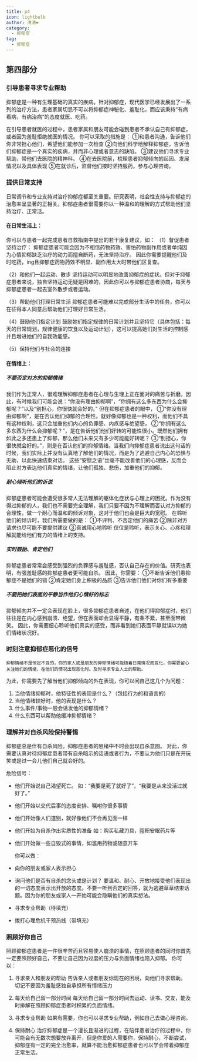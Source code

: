 ```yaml
---
title: p4
icon: lightbulb
author: 清清❤️
category:
  - 抑郁症
tag:
  - 抑郁症
---
```



## 第四部分
### 引导患者寻求专业帮助
   抑郁症是一种有生理基础的真实的疾病。针对抑郁症，现代医学已经发展出了一系列的治疗方法，患者家属切忌不可以将抑郁症神秘化、羞耻化，而应该秉持“有病看病，有病治病”的态度就医、吃药。
   
   在引导患者就医的过程中，患者家属和朋友可能会碰到患者不承认自己有抑郁症，或者因为羞耻拒绝就医的情况。
你可以采取的措施是：
①和患者沟通，告诉他们你非常担心他们，希望他们能参加一次检查
②向他们科学地解释抑郁症，告诉他们抑郁症是一个真实的疾病，并而非心理或者意志的缺陷。
③建议他们寻求专业帮助，带他们去医院的精神科。
④在去医院前，梳理患者抑郁倾向的起因、发展情况以及具体表现
⑤在就诊后，监督他们按时坚持服药，参与心理咨询。


### 提供日常支持
   日常调节和专业支持对治疗抑郁症都至关重要。研究表明，社会性支持与抑郁症的治愈率呈显著的正相关。抑郁症患者很需要你以一种温和的理解的方式帮助他们坚持治疗、正常活。

#### 在日常生活上：
你可以与患者一起完成患者自救指南中提出的若干康复建议，如：
（1）督促患者坚持治疗：
    抑郁症患者可能会因为不相信药物药效、害怕药物副作用或者单纯因为心情抑郁缺乏治疗的动力而擅自断药，无法坚持治疗。
因此你需要提醒他们及时吃药，ing且抑郁症药物药效不明显、副作用太大时带他们区复查。
   
（2）和他们一起运动、散步
   坚持运动可以明显地改善抑郁症的症状。但对于抑郁症患者来说，独自坚持运动无疑是困难的，因此你可以与抑郁症患者协商，每天与抑郁症患者一起去室外散步或者运动。

（3）帮助他们打理日常生活
  抑郁症患者可能难以完成部分生活中的任务，你可以在征得本人同意后帮助他们打理好日常生活。

（4）鼓励他们指定计划
   鼓励她们指定规律的日常计划并且坚持它（具体包括：每天的日常规划，规律健康的饮食以及运动计划），这可以提高她们对生活的控制感并且增进她们的自我效能感。
   
（5）保持他们与社会的连接


#### 在情绪上：

##### 不要否定对方的抑郁情绪
我们作为正常人，很难理解抑郁症患者在心理与生理上正在面对的痛苦与折磨。因此，有时候我们可能会说：“你没有理由抑郁啊”，“你拥有这么多东西为什么会抑郁呢？”以及“别担心，你很快就会好的。”
但在抑郁症患者的眼中，
①“你没有理由抑郁啊”，是在否认他们抑郁的合理性。就好像抑郁也是一种权利，而他们不具有这种权利，这只会加重他们内心的负罪感、内疚感与绝望感，
②“你拥有这么多东西为什么会抑郁呢？”，是在告诉他们他们好转的可能性很小。既然他们拥有如此之多还患上了抑郁，那么他们未来又有多少可能能好转呢？
③“别担心，你很快就会好的。”，则是在否认他们的抑郁情绪。当我们向抑郁症患者说出这句话的时候，我们实际上并没有认真地了解他们的情况，而是为了逃避自己内心的恐惧与无助，以此快速结束对话。
这些“安慰之语”丝毫不能改善他们的心理感，反而会阻止对方表达他们真实的情绪，让他们孤独、悲伤，加重他们的抑郁。

##### 耐心倾听他们的诉说
  抑郁症患者可能会遭受很多常人无法理解的躯体化症状与心理上的困扰。作为没有得过抑郁的人，我们也不需要完全理解，我们只要不因为不理解而否认对方抑郁的合理性，做一个耐心而温和的倾诉对象，这对于他们也会是巨大的宽慰。
   在聆听他们的倾诉时，我们所需要做的是：
①不评判、不否定他们的痛苦
②除非对方请求也尽可能不要提供建议
③真诚用心地聆听
仅仅是聆听，表示关心、心疼和理解就能给他们有力的情绪上的支持。

##### 实时鼓励、肯定他们
   抑郁症患者常常会感受到强烈的负罪感与羞耻感，否认自己存在的价值。研究也表明，有强羞耻感的抑郁症患者更可能自杀。
因此，你需要：
①不断告诉他们患抑郁症不是她们的错
②肯定她们身上积极的品质
③告诉他们他们对你们有多重要

##### 不要把她们表面的平静当作他们心情好的标志
抑郁倾向并不一定会表现在脸上，很多抑郁症患者自述，在他们得抑郁症时，他们往往是在内心感到崩溃、绝望，但在表面却会显得平静，有条不紊，甚至面带微笑。
因此，你需要细心聆听他们真实的感受，而非看到她们表面平静就误以为她们情绪状况好。




### 时刻注意抑郁症恶化的信号
    抑郁情绪不是恒定不变的，你的家人或是朋友的抑郁情绪可能随着日常情况而变化，你需要留心关注她们的情绪，在他们的情况出现恶化时。及时寻求专业人士的帮助。
为此，你需要先了解当他们抑郁倾向的外在表现，你可以问自己这几个为问题： 
1. 当他情绪抑郁时，他特征性的表现是什么？（包括行为的和语言的）
2. 当他情绪较好时，他的表现是什么？
3. 什么事件/事物一般会诱发他的抑郁情绪？
4. 什么东西可以帮助他缓冲抑郁情绪？

### 理解并对自杀风险保持警惕
抑郁症总是伴有自杀风险，抑郁症患者的思绪中不时会出现自杀意图。
对此，你需要认真对待抑郁症患者带有自杀暗示的话语或者行为，不要认为他们只是在开玩笑或是过一会儿他们自己就会好的。

  危险信号：
- 他们开始说自己渴望死亡。
         如：“我要是死了就好了”，“我要是从来没活过就好了。”
- 他们开始以交代后事的态度安排、嘱咐你很多事情
- 他们开始像人们道别，就好像他们不会再见面一样
- 他们开始为自杀作出实质性的准备
     如：购买私藏刀具，囤积安眠药片等
- 他们开始做一些自毁式的事情，如滥用药物或随意开车

  你可以做： 
- 向你的朋友或家人表示担心
- 询问他们是否有自杀的念头或是计划？
要温和、耐心、开放地接受他们表现出的一切态度表示出开放的态度。不要一听到否定的回答，就为逃避草草结束话题。因为你的朋友或家人一开始可能会隐瞒他们的真实想法。
- 寻求专业帮助（待填充）
- 拨打心理危机干预热线（带填充）
  




### 照顾好你自己
   照顾抑郁症患者是一件很辛苦而且容易使人崩溃的事情，在照顾患者的同时你首先一定要照顾好自己，不要让自己因为过度的压力与负面情绪也陷入抑郁。
   你可以：
1. 寻求亲人和朋友的帮助
告诉亲人或者朋友你现在的困境，向他们寻求帮助。
切记不要因为羞耻感独自承担所有情绪压力

2. 每天给自己留一部分时间
每天给自己留一部分时间去运动、读书、交友，能及时排解在照顾抑郁症患者时积累的负面情绪。

3. 寻求专业帮助
 如果有需要，你也可以寻求专业帮助，例如自己去做心理咨询。

4. 保持耐心
治疗抑郁症是一个漫长且渐进的过程，在陪伴患者治疗的过程中，你可能会有无数次想要放弃离开，但是你爱的人需要你，保持耐心，不断尝试，抑郁症有一定的完全治愈率，就算不能治愈抑郁症患者也可以学会带着抑郁症正常生活。


